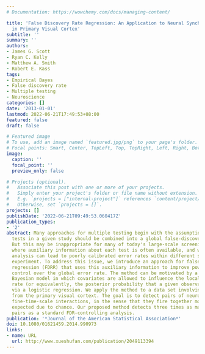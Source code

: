 ```yaml
---
# Documentation: https://wowchemy.com/docs/managing-content/

title: 'False Discovery Rate Regression: An Application to Neural Synchrony Detection
  in Primary Visual Cortex'
subtitle: ''
summary: ''
authors:
- James G. Scott
- Ryan C. Kelly
- Matthew A. Smith
- Robert E. Kass
tags:
- Empirical Bayes
- False discovery rate
- Multiple testing
- Neuroscience
categories: []
date: '2013-01-01'
lastmod: 2022-06-21T17:49:53+08:00
featured: false
draft: false

# Featured image
# To use, add an image named `featured.jpg/png` to your page's folder.
# Focal points: Smart, Center, TopLeft, Top, TopRight, Left, Right, BottomLeft, Bottom, BottomRight.
image:
  caption: ''
  focal_point: ''
  preview_only: false

# Projects (optional).
#   Associate this post with one or more of your projects.
#   Simply enter your project's folder or file name without extension.
#   E.g. `projects = ["internal-project"]` references `content/project/deep-learning/index.md`.
#   Otherwise, set `projects = []`.
projects: []
publishDate: '2022-06-21T09:49:53.060417Z'
publication_types:
- '2'
abstract: Many approaches for multiple testing begin with the assumption that all
  tests in a given study should be combined into a global false-discovery-rate analysis.
  But this may be inappropriate for many of today's large-scale screening problems,
  where auxiliary information about each test is often available, and where a combined
  analysis can lead to poorly calibrated error rates within different subsets of the
  experiment. To address this issue, we introduce an approach for false-discovery-rate
  regression (FDRR) that uses this auxiliary information to improve power while maintaining
  control over the global error rate. The method can be motivated by a hierarchical
  Bayesian model in which covariates are allowed to influence the local false discovery
  rate (or equivalently, the posterior probability that a given observation is a signal)
  via a logistic regression. We apply the method to a data set involving neural recordings
  from the primary visual cortext. The goal is to detect pairs of neurons that exhibit
  fine-time-scale interactions, in the sense that they fire together more often than
  expected due to chance. Our proposed method detects three times as many synchronous
  pairs as a standard FDR-controlling analysis.
publication: '*Journal of the American Statistical Association*'
doi: 10.1080/01621459.2014.990973
links:
- name: URL
  url: http://www.xueshufan.com/publication/2049113394
---
```

